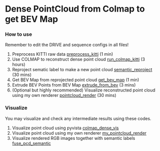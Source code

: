 # Dense PointCloud from Colmap to get BEV Map

### How to use
Remember to edit the DRIVE and sequence configs in all files!
1. Preprocess KITTI raw data [preprocess_kitti](KITTI_to_colmap/preprocess_kitti.py) (1 min)
2. Use COLMAP to reconstruct dense point cloud [run_colmap_kitti](KITTI_to_colmap/run_colmap_kitti.sh) (3 hours)
3. Reproject sematic label to make a new point cloud [semantic_reproject](semantic_reproject.py) (30 mins)
4. Get BEV Map from reprojected point cloud [get_bev_map](get_bev_map.py) (1 min)
5. Extrude BEV Points from BEV Map [extrude_from_bev](extrude_from_bev.py) (3 mins)
6. (Optional but highly recommended) Visualize reconstructed point cloud using my own renderer [pointcloud_render](pointcloud_render.py) (30 mins)

### Visualize
You may visualize and check any intermediate results using these codes.
1. Visualize point cloud using pyvista [colmap_dense_vis](colmap_dense_vis.py)
2. Visualize point cloud using my own renderer [my_pointcloud_render](my_pointcloud_render.py)
3. Visualize rendered RGB images together with semantic labels [fuse_pcd_semantic](fuse_pcd_semantic.py)

